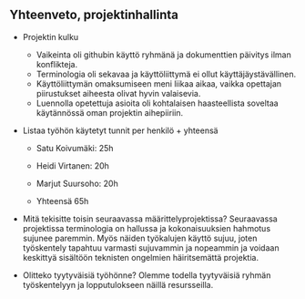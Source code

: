 ## Yhteenveto, projektinhallinta

* Projektin kulku
	- Vaikeinta oli githubin käyttö ryhmänä ja dokumenttien päivitys ilman konflikteja.
	- Terminologia oli sekavaa ja käyttöliittymä ei ollut käyttäjäystävällinen. 
	- Käyttöliittymän omaksumiseen meni liikaa aikaa, vaikka opettajan piirustukset aiheesta olivat hyvin valaisevia.
	- Luennolla opetettuja asioita oli kohtalaisen haasteellista soveltaa käytännössä oman projektin aihepiiriin.
  
* Listaa työhön käytetyt tunnit per henkilö + yhteensä
	- Satu Koivumäki: 25h
	- Heidi Virtanen: 20h
	- Marjut Suursoho: 20h
	
	- Yhteensä 65h

* Mitä tekisitte toisin seuraavassa määrittelyprojektissa?
	Seuraavassa projektissa terminologia on hallussa ja kokonaisuuksien hahmotus sujunee paremmin. Myös näiden työkalujen
	käyttö sujuu, joten työskentely tapahtuu varmasti sujuvammin ja nopeammin ja voidaan keskittyä sisältöön teknisten ongelmien
	häiritsemättä projektia.

* Olitteko tyytyväisiä työhönne?
	Olemme todella tyytyväisiä ryhmän työskentelyyn ja lopputulokseen näillä resursseilla.

	

	
